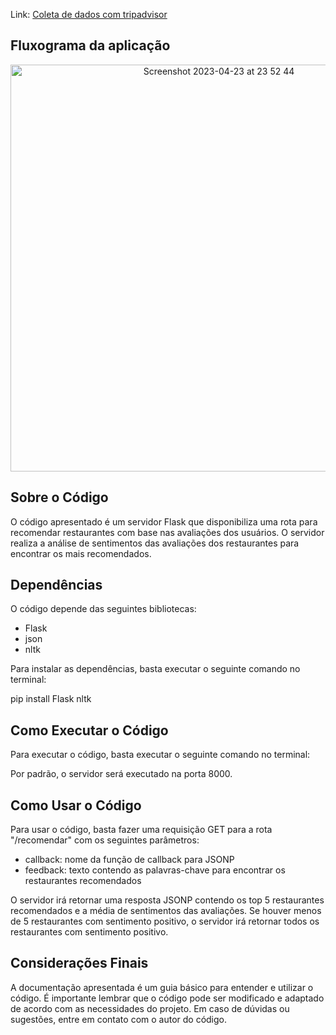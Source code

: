 Link: [Coleta de dados com tripadvisor](https://github.com/GabrielMeira01/recomendacoes-curitiba/blob/main/README-CRAWLER.md)

## Fluxograma da aplicação
<p align="center">
  <img width="651" alt="Screenshot 2023-04-23 at 23 52 44" src="https://user-images.githubusercontent.com/80929981/233889890-de5c82b4-4328-434e-b348-41a29e299fb6.png">
</p>

## Sobre o Código

O código apresentado é um servidor Flask que disponibiliza uma rota para recomendar restaurantes com base nas avaliações dos usuários. O servidor realiza a análise de sentimentos das avaliações dos restaurantes para encontrar os mais recomendados.

## Dependências

O código depende das seguintes bibliotecas:

- Flask
- json
- nltk

Para instalar as dependências, basta executar o seguinte comando no terminal:

pip install Flask nltk

## Como Executar o Código

Para executar o código, basta executar o seguinte comando no terminal:


Por padrão, o servidor será executado na porta 8000.

## Como Usar o Código

Para usar o código, basta fazer uma requisição GET para a rota "/recomendar" com os seguintes parâmetros:

- callback: nome da função de callback para JSONP
- feedback: texto contendo as palavras-chave para encontrar os restaurantes recomendados

O servidor irá retornar uma resposta JSONP contendo os top 5 restaurantes recomendados e a média de sentimentos das avaliações. Se houver menos de 5 restaurantes com sentimento positivo, o servidor irá retornar todos os restaurantes com sentimento positivo.

## Considerações Finais

A documentação apresentada é um guia básico para entender e utilizar o código. É importante lembrar que o código pode ser modificado e adaptado de acordo com as necessidades do projeto. Em caso de dúvidas ou sugestões, entre em contato com o autor do código. 

